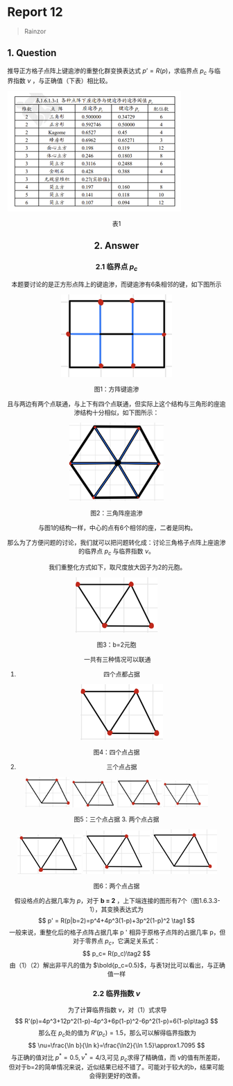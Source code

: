 # Report 12

> Rainzor

## 1. Question

推导正方格子点阵上键逾渗的重整化群变换表达式 $p’ = R(p)$，求临界点 $p_c$ 与临界指数 $\nu$ ，与正确值（下表）相比较。

<img src=".\img\table.png" alt="image-20221025001847845" style="zoom:50%;" />

<center><p>表1

## 2. Answer

### 2.1 临界点 $p_c$

​	本题要讨论的是正方形点阵上的键逾渗，而键逾渗有6条相邻的键，如下图所示

<img src=".\img\键逾渗.png" alt="键逾渗" style="zoom: 25%;" />

<center><p>图1：方阵键逾渗

​	且与两边有两个点联通，与上下有四个点联通，但实际上这个结构与三角形的座逾渗结构十分相似，如下图所示：

<img src=".\img\三角点阵.png" alt="三角点阵" style="zoom: 25%;" />

<center><p>图2：三角阵座逾渗

​	与图1的结构一样，中心的点有6个相邻的座，二者是同构。

​	那么为了方便问题的讨论，我们就可以把问题转化成：讨论三角格子点阵上座逾渗的临界点 $p_c$ 与临界指数 $\nu$。

​	我们重整化方式如下，取尺度放大因子为2的元胞。

<img src=".\img\4.png" alt="4" style="zoom:25%;" />
<center><p>图3：b=2元胞


​	一共有三种情况可以联通

1. 四个点都占据

   <img src=".\img\4.png" alt="4" style="zoom:25%;" />
<center><p>图4：四个点占据

2. 三个点占据

<center><half>
   <img src=".\img\3_1.png" alt="3_1" style="zoom:10%;" />
	<img src=".\img\3_2.png" alt="3_2" style="zoom:10%;" />
    <img src=".\img\3_3.png" alt="3_3" style="zoom:10%;" />
    <img src=".\img\3_4.png" alt="3_3" style="zoom:10%;" />


<center><p>图5：三个点占据
3. 两个点占据
<center><half>
​	<img src=".\img\2_1.png" alt="2_1" style="zoom:15%;" />
    <img src=".\img\2_2.png" alt="2_2" style="zoom:15%;" />
     <img src=".\img\2_3.png" alt="2_3" style="zoom:15%;" />
<center><p>图6：两个点占据


​	假设格点的占据几率为 $p$，对于 **b = 2** ，上下端连接的图形有7个（图1.6.3.3-1），其变换表达式为
$$
p' = R(p|b=2)=p^4+4p^3(1-p)+3p^2(1-p)^2 \tag1
$$
​	一般来说，重整化后的格子点阵占据几率 p ' 相异于原格子点阵的占据几率 p，但对于零界点 $p_c$，它满足关系式：
$$
p_c= R(p_c)\tag2
$$
​	由（1）（2）解出非平凡的值为 $\bold{p_c=0.5}$，与表1对比可以看出，与正确值一样

### 2.2 临界指数 $\nu$

​	为了计算临界指数 $\nu$，对（1）式求导
$$
R'(p)=4p^3+12p^2(1-p)-4p^3+6p(1-p)^2-6p^2(1-p)=6(1-p)p\tag3
$$
​	那么在 $p_c$处的值为 $R’(p_c) = 1.5$，那么可以解得临界指数为
$$
\nu=\frac{\ln b}{\ln k}=\frac{\ln2}{\ln 1.5}\approx1.7095
$$
​	与正确的值对比 $p^*=0.5,\nu^*=4/3$,可见 $p_c$求得了精确值，而 $\nu$的值有所差距，但对于b=2的简单情况来说，近似结果已经不错了。可能对于较大的b，结果可能会得到更好的改善。



​	
